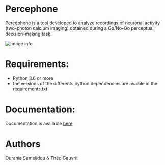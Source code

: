 # Percephone
Percephone is a tool developed to analyze recordings of neuronal activity (two-photon calcium imaging) obtained during a Go/No-Go perceptual decision-making task.

![image info](docs/images/dff_trace_example2.png)

# Requirements:
  - Python 3.6 or more
  - the versions of the differents python dependencies are avaible in the requirements.txt

# Documentation:
Documentation is available [here](https://percephone.readthedocs.io/en/latest/)

# Authors
Ourania Semelidou & Théo Gauvrit
